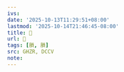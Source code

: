 ```yaml
---
ivs:
date: '2025-10-13T11:29:51+08:00'
lastmod: '2025-10-14T21:46:45-08:00'
title: 󰣙
url: 󰣙
tags: [䐝, 䐝]
src: GHZR, DCCV
note:
---
```


